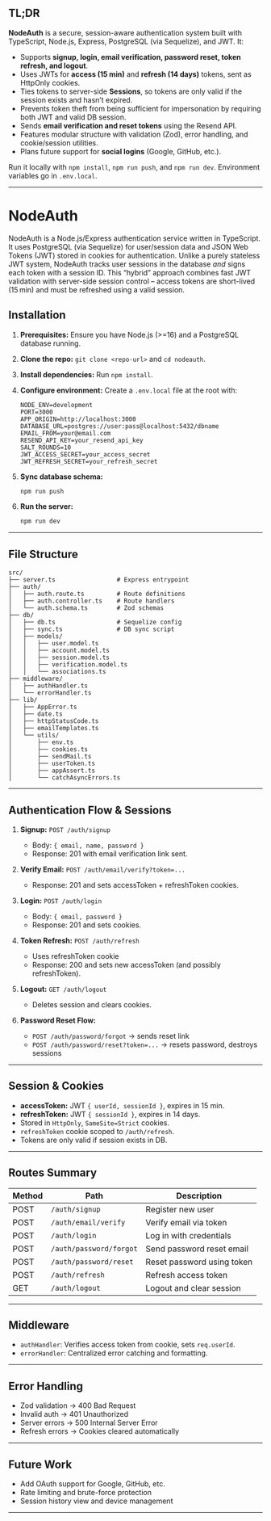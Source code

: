## TL;DR

**NodeAuth** is a secure, session-aware authentication system built with TypeScript, Node.js, Express, PostgreSQL (via Sequelize), and JWT. It:

- Supports **signup, login, email verification, password reset, token refresh, and logout**.
- Uses JWTs for **access (15 min)** and **refresh (14 days)** tokens, sent as HttpOnly cookies.
- Ties tokens to server-side **Sessions**, so tokens are only valid if the session exists and hasn’t expired.
- Prevents token theft from being sufficient for impersonation by requiring both JWT and valid DB session.
- Sends **email verification and reset tokens** using the Resend API.
- Features modular structure with validation (Zod), error handling, and cookie/session utilities.
- Plans future support for **social logins** (Google, GitHub, etc.).

Run it locally with `npm install`, `npm run push`, and `npm run dev`. Environment variables go in `.env.local`.

---

# NodeAuth

NodeAuth is a Node.js/Express authentication service written in TypeScript. It uses PostgreSQL (via Sequelize) for user/session data and JSON Web Tokens (JWT) stored in cookies for authentication. Unlike a purely stateless JWT system, NodeAuth tracks user sessions in the database _and_ signs each token with a session ID. This “hybrid” approach combines fast JWT validation with server-side session control – access tokens are short-lived (15 min) and must be refreshed using a valid session.

## Installation

1. **Prerequisites:** Ensure you have Node.js (>=16) and a PostgreSQL database running.

2. **Clone the repo:** `git clone <repo-url>` and `cd nodeauth`.

3. **Install dependencies:** Run `npm install`.

4. **Configure environment:** Create a `.env.local` file at the root with:

   ```env
   NODE_ENV=development
   PORT=3000
   APP_ORIGIN=http://localhost:3000
   DATABASE_URL=postgres://user:pass@localhost:5432/dbname
   EMAIL_FROM=your@email.com
   RESEND_API_KEY=your_resend_api_key
   SALT_ROUNDS=10
   JWT_ACCESS_SECRET=your_access_secret
   JWT_REFRESH_SECRET=your_refresh_secret
   ```

5. **Sync database schema:**

   ```bash
   npm run push
   ```

6. **Run the server:**

   ```bash
   npm run dev
   ```

---

## File Structure

```
src/
├── server.ts                 # Express entrypoint
├── auth/
│   ├── auth.route.ts         # Route definitions
│   ├── auth.controller.ts    # Route handlers
│   └── auth.schema.ts        # Zod schemas
├── db/
│   ├── db.ts                 # Sequelize config
│   ├── sync.ts               # DB sync script
│   ├── models/
│   │   ├── user.model.ts
│   │   ├── account.model.ts
│   │   ├── session.model.ts
│   │   ├── verification.model.ts
│   │   └── associations.ts
├── middleware/
│   ├── authHandler.ts
│   └── errorHandler.ts
├── lib/
│   ├── AppError.ts
│   ├── date.ts
│   ├── httpStatusCode.ts
│   ├── emailTemplates.ts
│   └── utils/
│       ├── env.ts
│       ├── cookies.ts
│       ├── sendMail.ts
│       ├── userToken.ts
│       ├── appAssert.ts
│       └── catchAsyncErrors.ts
```

---

## Authentication Flow & Sessions

1. **Signup:** `POST /auth/signup`

   - Body: `{ email, name, password }`
   - Response: 201 with email verification link sent.

2. **Verify Email:** `POST /auth/email/verify?token=...`

   - Response: 201 and sets accessToken + refreshToken cookies.

3. **Login:** `POST /auth/login`

   - Body: `{ email, password }`
   - Response: 201 and sets cookies.

4. **Token Refresh:** `POST /auth/refresh`

   - Uses refreshToken cookie
   - Response: 200 and sets new accessToken (and possibly refreshToken).

5. **Logout:** `GET /auth/logout`

   - Deletes session and clears cookies.

6. **Password Reset Flow:**

   - `POST /auth/password/forgot` → sends reset link
   - `POST /auth/password/reset?token=...` → resets password, destroys sessions

---

## Session & Cookies

- **accessToken:** JWT `{ userId, sessionId }`, expires in 15 min.
- **refreshToken:** JWT `{ sessionId }`, expires in 14 days.
- Stored in `HttpOnly`, `SameSite=Strict` cookies.
- `refreshToken` cookie scoped to `/auth/refresh`.
- Tokens are only valid if session exists in DB.

---

## Routes Summary

| Method | Path                    | Description                |
| ------ | ----------------------- | -------------------------- |
| POST   | `/auth/signup`          | Register new user          |
| POST   | `/auth/email/verify`    | Verify email via token     |
| POST   | `/auth/login`           | Log in with credentials    |
| POST   | `/auth/password/forgot` | Send password reset email  |
| POST   | `/auth/password/reset`  | Reset password using token |
| POST   | `/auth/refresh`         | Refresh access token       |
| GET    | `/auth/logout`          | Logout and clear session   |

---

## Middleware

- `authHandler`: Verifies access token from cookie, sets `req.userId`.
- `errorHandler`: Centralized error catching and formatting.

---

## Error Handling

- Zod validation → 400 Bad Request
- Invalid auth → 401 Unauthorized
- Server errors → 500 Internal Server Error
- Refresh errors → Cookies cleared automatically

---

## Future Work

- Add OAuth support for Google, GitHub, etc.
- Rate limiting and brute-force protection
- Session history view and device management

---
